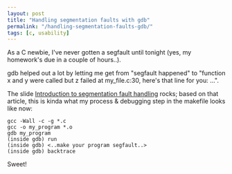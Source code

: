 ```yaml
---
layout: post
title: "Handling segmentation faults with gdb"
permalink: "/handling-segmentation-faults-gdb/"
tags: [c, usability]
---
```


As a C newbie, I've never gotten a segfault until tonight (yes, my homework's due in a couple of hours..).

gdb helped out a lot by letting me get from "segfault happened" to "function x and y were called but z failed at my_file.c:30, here's that line for you: ...".

The slide <a href="http://www.slideshare.net/noobyahoo/introduction-to-segmentation-fault-handling-5563036">Introduction to segmentation fault handling</a> rocks; based on that article, this is kinda what my process & debugging step in the makefile looks like now:

<pre><code lang=""bash"">gcc -Wall -c -g *.c
gcc -o my_program *.o
gdb my_program
(inside gdb) run
(inside gdb) <..make your program segfault..>
(inside gdb) backtrace</code></pre>

Sweet!
